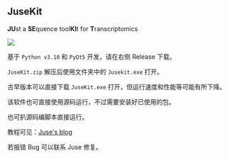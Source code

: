 ## JuseKit

**JU**st a **SE**quence tool**KI**t for **T**ranscriptomics

![](https://jusetiz.github.io/pic2/jusekit.png)

基于 `Python v3.10` 和 `PyQt5` 开发，请在右侧 Release 下载。

`JuseKit.zip` 解压后使用文件夹中的 `Jusekit.exe` 打开。

古早版本可以直接下载 `JuseKit.exe` 打开，但运行速度和性能等可能有所下降。

该软件也可直接使用源码运行，不过需要安装好已使用的包。

也可扒源码编脚本直接运行。

教程可见：[Juse's blog](https://jusetiz.github.io/)

若报错 Bug 可以联系 Juse 修复。
